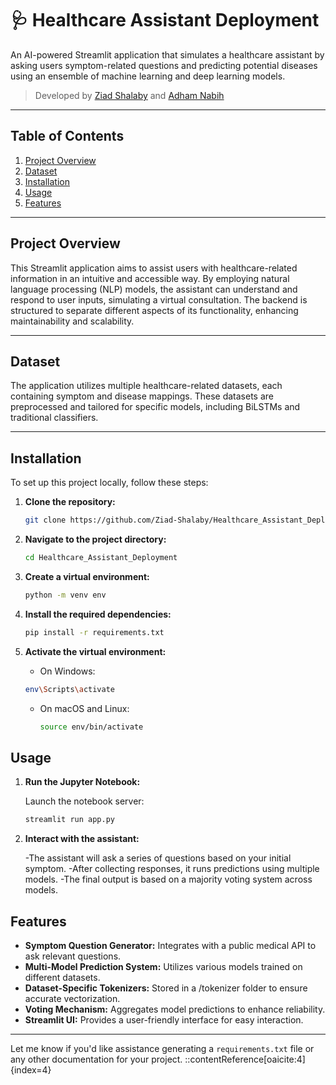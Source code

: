 # 🩺 Healthcare Assistant Deployment

An AI-powered Streamlit application that simulates a healthcare assistant by asking users symptom-related questions and predicting potential diseases using an ensemble of machine learning and deep learning models.

> Developed by [Ziad Shalaby](https://github.com/Ziad-Shalaby) and [Adham Nabih](https://github.com/ADHAM2nabih)

---

## Table of Contents

1. [Project Overview](#project-overview)
2. [Dataset](#dataset)
3. [Installation](#installation)
4. [Usage](#usage)
5. [Features](#features)

---

## Project Overview

This Streamlit application aims to assist users with healthcare-related information in an intuitive and accessible way. By employing natural language processing (NLP) models, the assistant can understand and respond to user inputs, simulating a virtual consultation. The backend is structured to separate different aspects of its functionality, enhancing maintainability and scalability.

---

## Dataset

The application utilizes multiple healthcare-related datasets, each containing symptom and disease mappings. These datasets are preprocessed and tailored for specific models, including BiLSTMs and traditional classifiers.

---

## Installation

To set up this project locally, follow these steps:

1. **Clone the repository:**

   ```bash
   git clone https://github.com/Ziad-Shalaby/Healthcare_Assistant_Deployment.git
   ```

2. **Navigate to the project directory:**

   ```bash
   cd Healthcare_Assistant_Deployment
   ```

3. **Create a virtual environment:**

   ```bash
   python -m venv env
   ```
5. **Install the required dependencies:**

   ```bash
   pip install -r requirements.txt
   ```

5. **Activate the virtual environment:**
   
    - On Windows:

     ```bash
     env\Scripts\activate
     ```

   - On macOS and Linux:

     ```bash
     source env/bin/activate
     ```

## Usage

1. **Run the Jupyter Notebook:**

   Launch the notebook server:

   ```bash
   streamlit run app.py
   ```

2. **Interact with the assistant:**

   -The assistant will ask a series of questions based on your initial symptom.
   -After collecting responses, it runs predictions using multiple models.
   -The final output is based on a majority voting system across models.

## Features

- **Symptom Question Generator:** Integrates with a public medical API to ask relevant questions.
- **Multi-Model Prediction System:** Utilizes various models trained on different datasets.
- **Dataset-Specific Tokenizers:** Stored in a /tokenizer folder to ensure accurate vectorization.
- **Voting Mechanism:** Aggregates model predictions to enhance reliability.
- **Streamlit UI:** Provides a user-friendly interface for easy interaction.

---

Let me know if you'd like assistance generating a `requirements.txt` file or any other documentation for your project.
::contentReference[oaicite:4]{index=4}
